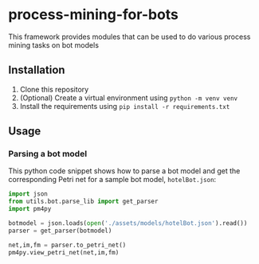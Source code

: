 # process-mining-for-bots

This framework provides modules that can be used to do various process mining tasks on bot models

## Installation

1. Clone this repository
2. (Optional) Create a virtual environment using `python -m venv venv`
3. Install the requirements using `pip install -r requirements.txt`

## Usage

### Parsing a bot model

This python code snippet shows how to parse a bot model and get the corresponding Petri net for a sample bot model, `hotelBot.json`:

```python
import json
from utils.bot.parse_lib import get_parser
import pm4py

botmodel = json.loads(open('./assets/models/hotelBot.json').read())
parser = get_parser(botmodel)

net,im,fm = parser.to_petri_net()
pm4py.view_petri_net(net,im,fm)
```
